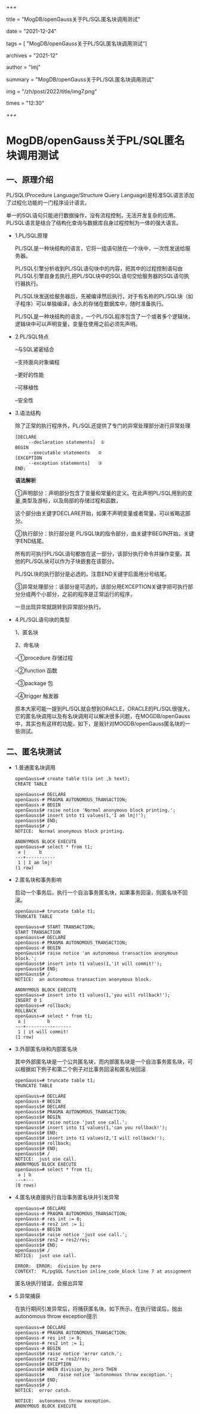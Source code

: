 +++

title =  "MogDB/openGauss关于PL/SQL匿名块调用测试" 

date = "2021-12-24" 

tags = [ "MogDB/openGauss关于PL/SQL匿名块调用测试"] 

archives = "2021-12" 

author = "lmj" 

summary = "MogDB/openGauss关于PL/SQL匿名块调用测试"

img = "/zh/post/2022/title/img7.png" 

times = "12:30"

+++

# MogDB/openGauss关于PL/SQL匿名块调用测试<a name="ZH-CN_TOPIC_0000001187213638"></a>

## 一、原理介绍<a name="section049118253466"></a>

PL/SQL\(Procedure Language/Structure Query Language\)是标准SQL语言添加了过程化功能的一门程序设计语言。

单一的SQL语句只能进行数据操作，没有流程控制，无法开发复杂的应用。PL/SQL语言是结合了结构化查询与数据库自身过程控制为一体的强大语言。

-   1.PL/SQL原理

    PL/SQL是一种块结构的语言，它将一组语句放在一个块中，一次性发送给服务器。

    PL/SQL引擎分析收到PL/SQL语句块中的内容，把其中的过程控制语句由PL/SQL引擎自身去执行,把PL/SQL块中的SQL语句交给服务器的SQL语句执行器执行。

    PL/SQL块发送给服务器后，先被编译然后执行，对于有名称的PL/SQL块（如子程序）可以单独编译，永久的存储在数据库中，随时准备执行。

    PL/SQL是一种块结构的语言，一个PL/SQL程序包含了一个或者多个逻辑块，逻辑块中可以声明变量，变量在使用之前必须先声明。

-   2.PL/SQL特点

    –与SQL紧密结合

    –支持面向对象编程

    –更好的性能

    –可移植性

    –安全性

-   3.语法结构

    除了正常的执行程序外，PL/SQL还提供了专门的异常处理部分进行异常处理

    ```
    [DECLARE
         --declaration statements]  ①
    BEGIN
         --executable statements   ②
    [EXCEPTION
         --exception statements]   ③
    END;
    ```

    **语法解析**

    ①声明部分：声明部分包含了变量和常量的定义。在此声明PL/SQL用到的变量,类型及游标，以及局部的存储过程和函数，

    这个部分由关键字DECLARE开始，如果不声明变量或者常量，可以省略这部分。

    ②执行部分：执行部分是 PL/SQL块的指令部分，由关键字BEGIN开始，关键字END结尾。

    所有的可执行PL/SQL语句都放在这一部分，该部分执行命令并操作变量。其他的PL/SQL块可以作为子块嵌套在该部分。

    PL/SQL块的执行部分是必选的。注意END关键字后面用分号结尾。

    ③异常处理部分：该部分是可选的，该部分用EXCEPTION关键字把可执行部分分成两个小部分，之前的程序是正常运行的程序，

    一旦出现异常就跳转到异常部分执行。

-   4.PL/SQL语句块的类型

    1、匿名块

    2、命名块

    –①procedure 存储过程

    –②function 函数

    –③package 包

    –④trigger 触发器

    原本大家可能一提到PL/SQL就会想到ORACLE，ORACLE的PL/SQL很强大，它的匿名块调用以及有名块调用可以解决很多问题，在MOGDB/openGauss中，其实也有这样的功能，如下，是我针对MOGDB/openGauss匿名块的一些测试。


## 二、匿名块测试<a name="section2070643814614"></a>

-   1.普通匿名块调用

    ```
    openGauss=# create table t1(a int ,b text);
    CREATE TABLE
    
    openGauss=# DECLARE
    openGauss-# PRAGMA AUTONOMOUS_TRANSACTION;
    openGauss-# BEGIN
    openGauss$# raise notice 'Normal anonymous block printing.';
    openGauss$# insert into t1 values(1,'I am lmj!');
    openGauss$# END;
    openGauss$# /
    NOTICE:  Normal anonymous block printing.
    
    ANONYMOUS BLOCK EXECUTE
    openGauss=# select * from t1;
     a |     b
    ---+-----------
     1 | I am lmj!
    (1 row)
    ```


-   2.匿名块和事务影响

    启动一个事务后，执行一个自治事务匿名块，如果事务回滚，则匿名块不回滚。

    ```
    openGauss=# truncate table t1;
    TRUNCATE TABLE
    
    openGauss=# START TRANSACTION;
    START TRANSACTION
    openGauss=# DECLARE
    openGauss-# PRAGMA AUTONOMOUS_TRANSACTION;
    openGauss-# BEGIN
    openGauss$# raise notice 'an autonomous transaction anonymous block.';
    openGauss$# insert into t1 values(1,'it will commit!');
    openGauss$# END;
    openGauss$# /
    NOTICE:  an autonomous transaction anonymous block.
    
    ANONYMOUS BLOCK EXECUTE
    openGauss=# insert into t1 values(1,'you will rollback!');
    INSERT 0 1
    openGauss=# rollback;
    ROLLBACK
    openGauss=# select * from t1;
     a |        b
    ---+-----------------
     1 | it will commit!
    (1 row)
    ```

-   3.外部匿名块和内部匿名块

    其中外部匿名块是一个公共匿名块，而内部匿名块是一个自治事务匿名块，可以根据如下例子和第二个例子对比事务回滚和匿名块回滚

    ```
    openGauss=# truncate table t1;
    TRUNCATE TABLE
    
    openGauss=# DECLARE
    openGauss-# BEGIN
    openGauss$# DECLARE
    openGauss$# PRAGMA AUTONOMOUS_TRANSACTION;
    openGauss$# BEGIN
    openGauss$# raise notice 'just use call.';
    openGauss$# insert into t1 values(1,'can you rollback!');
    openGauss$# END;
    openGauss$# insert into t1 values(2,'I will rollback!');
    openGauss$# rollback;
    openGauss$# END;
    openGauss$# /
    NOTICE:  just use call.
    ANONYMOUS BLOCK EXECUTE
    openGauss=# select * from t1;
     a | b
    ---+---
    (0 rows)
    ```

-   4.匿名块直接执行自治事务匿名块并引发异常

    ```
    openGauss=# DECLARE
    openGauss-# PRAGMA AUTONOMOUS_TRANSACTION;
    openGauss-# res int := 0;
    openGauss-# res2 int := 1;
    openGauss-# BEGIN
    openGauss$# raise notice 'just use call.';
    openGauss$# res2 = res2/res;
    openGauss$# END;
    openGauss$# /
    NOTICE:  just use call.
    
    ERROR:  ERROR:  division by zero
    CONTEXT:  PL/pgSQL function inline_code_block line 7 at assignment
    ```

    匿名块执行错误，会报出异常

-   5.异常捕获

    在执行期间引发异常后，将捕获匿名块，如下所示，在执行错误后，抛出autonomous throw exception提示

    ```
    openGauss=# DECLARE
    openGauss-# PRAGMA AUTONOMOUS_TRANSACTION;
    openGauss-# res int := 0;
    openGauss-# res2 int := 1;
    openGauss-# BEGIN
    openGauss$# raise notice 'error catch.';
    openGauss$# res2 = res2/res;
    openGauss$# EXCEPTION
    openGauss$# WHEN division_by_zero THEN
    openGauss$#     raise notice 'autonomous throw exception.';
    openGauss$# END;
    openGauss$# /
    NOTICE:  error catch.
    
    NOTICE:  autonomous throw exception.
    ANONYMOUS BLOCK EXECUTE
    ```


